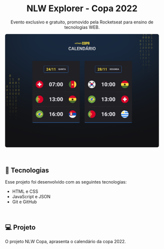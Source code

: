 <h1 align="center"> NLW Explorer - Copa 2022 </h1>

<p align="center">
Evento exclusivo e gratuito, promovido pela Rocketseat para ensino de tecnologias WEB.
</p>

<p align="center">
  <img alt="copa 2022" src="./github/preview.jpg">
</p>

<br>

## 🚀 Tecnologias

Esse projeto foi desenvolvido com as seguintes tecnologias:

- HTML e CSS
- JavaScript e JSON
- Git e GitHub

<br>

## 💻 Projeto

O projeto NLW Copa, aprasenta o calendário da copa 2022.

<br>
